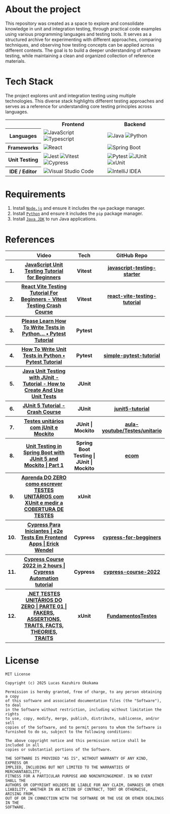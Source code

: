 

# About the project
This repository was created as a space to explore and consolidate knowledge in unit and integration testing, through practical code examples using various programming languages and testing tools. It serves as a structured archive for experimenting with different approaches, comparing techniques, and observing how testing concepts can be applied across different contexts. The goal is to build a deeper understanding of software testing, while maintaining a clean and organized collection of reference materials.

# Tech Stack
The project explores unit and integration testing using multiple technologies. This diverse stack highlights different testing approaches and serves as a reference for understanding core testing principles across languages.

<table align="center">
    <tr>
        <th></th>
        <th>
            Frontend
        </th>
        <th>
            Backend
        </th>
    </tr>
    <tr>
        <th>
            Languages
        </th>
        <td>
            <img alt="JavaScript" src="https://img.shields.io/badge/javascript-%23323330.svg?style=for-the-badge&logo=javascript&logoColor=%23F7DF1E"/>
            <img alt="Typescript" src="https://img.shields.io/badge/typescript-%23007ACC.svg?style=for-the-badge&logo=typescript&logoColor=white" />
        </td>
        <td>
            <img alt="Java" src="https://img.shields.io/badge/java-%23ED8B00.svg?style=for-the-badge&logo=openjdk&logoColor=white" />
            <img alt="Python" src="https://img.shields.io/badge/python-3670A0?style=for-the-badge&logo=python&logoColor=ffdd54" />
        </td>
    </tr>
    <tr>
        <th>
            Frameworks
        </th>
        <td>
            <img alt="React" src="https://img.shields.io/badge/react-%2320232a.svg?style=for-the-badge&logo=react&logoColor=%2361DAFB"/>
        </td>
        <td>
            <img alt="Spring Boot" src="https://img.shields.io/badge/spring-%236DB33F.svg?style=for-the-badge&logo=spring&logoColor=white" />
        </td>
    </tr>
    <tr>
        <th>
            Unit Testing
        </th>
        <td>
            <img alt="Jest" src="https://img.shields.io/badge/-jest-%23C21325?style=for-the-badge&logo=jest&logoColor=white" />
            <img alt="Vitest" src="https://img.shields.io/badge/-Vitest-252529?style=for-the-badge&logo=vitest&logoColor=FCC72B" />
            <img alt="Cypress" src="https://img.shields.io/badge/-cypress-%23E5E5E5?style=for-the-badge&logo=cypress&logoColor=058a5e" />
        </td>
        <td>
            <img alt="Pytest" src="https://img.shields.io/badge/pytest-%23ffffff.svg?style=for-the-badge&logo=pytest&logoColor=2f9fe3" />
            <img alt="JUnit" src="https://img.shields.io/badge/JUnit-_?style=for-the-badge&logo=junit5&logoColor=%23fff&color=%23DC524A" />
            <img alt="xUnit" src="https://img.shields.io/badge/xUnit-_?style=for-the-badge&logo=x&logoColor=%23fff&color=%23000" />
        </td>
    </tr>
    <tr>
        <th>
            IDE / Editor
        </th>
        <td>
            <img alt="Visual Studio Code" src="https://img.shields.io/badge/Visual%20Studio%20Code-0078d7.svg?style=for-the-badge&logo=visual-studio-code&logoColor=white" />
        </td>
        <td>
            <img alt="IntelliJ IDEA" src="https://img.shields.io/badge/IntelliJIDEA-000000.svg?style=for-the-badge&logo=intellij-idea&logoColor=white" />
        </td>
    </tr>
</table>



# Requirements
1. Install [`Node.js`](https://nodejs.org/en) and ensure it includes the `npm` package manager.
2. Install [`Python`](https://www.python.org/downloads/) and ensure it includes the `pip` package manager.
3. Install [`Java JDK`](https://www.oracle.com/java/technologies/downloads/) to run Java applications.



# References
<table align="center">
    <tr>
        <th></th>
        <th>Video</th>
        <th>Tech</th>
        <th>GitHub Repo</th>
    </tr>
    <tr>
        <th>1.</th>
        <th><a href="https://www.youtube.com/watch?v=zuKbR4Q428o">JavaScript Unit Testing Tutorial for Beginners</a></th>
        <th>Vitest</th>
        <th><a href="https://github.com/mosh-hamedani/javascript-testing-starter">javascript-testing-starter</a></th>
    </tr>
    <tr>
        <th>2.</th>
        <th><a href="https://www.youtube.com/watch?v=CxSL0knFxAs">React Vite Testing Tutorial For Beginners - Vitest Testing Crash Course</a></th>
        <th>Vitest</th>
        <th><a href="https://github.com/mosh-hamedani/javascript-testing-starter">react-vite-testing-tutorial</a></th>
    </tr>
    <tr>
        <th>3.</th>
        <th><a href="https://www.youtube.com/watch?v=EgpLj86ZHFQ">Please Learn How To Write Tests in Python… • Pytest Tutorial</a></th>
        <th>Pytest</th>
        <th><a href="#"></a></th>
    </tr>
    <tr>
        <th>4.</th>
        <th><a href="https://www.youtube.com/watch?v=YbpKMIUjvK8">How To Write Unit Tests in Python • Pytest Tutorial</a></th>
        <th>Pytest</th>
        <th><a href="https://github.com/pixegami/simple-pytest-tutorial">simple-pytest-tutorial</a></th>
    </tr>
    <tr>
        <th>5.</th>
        <th><a href="https://www.youtube.com/watch?v=vZm0lHciFsQ">Java Unit Testing with JUnit - Tutorial - How to Create And Use Unit Tests</a></th>
        <th>JUnit</th>
        <th><a href=""></a></th>
    </tr>
    <tr>
        <th>6.</th>
        <th><a href="https://www.youtube.com/watch?v=6uSnF6IuWIw">JUnit 5 Tutorial - Crash Course</a></th>
        <th>JUnit</th>
        <th><a href="https://github.com/marcobehlerjetbrains/junit5-tutorial">junit5-tutorial</a></th>
    </tr>
    <tr>
        <th>7.</th>
        <th><a href="https://www.youtube.com/watch?v=rBdPPHq7REw">Testes unitários com jUnit e Mockito</a></th>
        <th>JUnit | Mockito</th>
        <th><a href="https://github.com/matheuspieropan/aula-youtube/tree/main/Testes/unitario">aula-youtube/Testes/unitario</a></th>
    </tr>
     <tr>
        <th>8.</th>
        <th><a href="https://www.youtube.com/watch?v=XVFqOFKGeGM">Unit Testing in Spring Boot with JUnit 5 and Mockito | Part 1</a></th>
        <th>Spring Boot Testing | JUnit | Mockito</th>
        <th><a href="https://github.com/codesnippetjava/ecom">ecom</a></th>
    </tr>
    <tr>
        <th>9.</th>
        <th><a href="https://www.youtube.com/watch?v=6m5T3we4xes">Aprenda DO ZERO como escrever TESTES UNITÁRIOS com XUnit e medir a COBERTURA DE TESTES</a></th>
        <th>xUnit</th>
        <th><a href=""></a></th>
    </tr>
    <tr>
        <th>10.</th>
        <th><a href="https://www.youtube.com/watch?v=56N0P67ffIA">Cypress Para Iniciantes | e2e Tests Em Frontend Apps | Erick Wendel</a></th>
        <th>Cypress</th>
        <th><a href="https://github.com/ErickWendel/cypress-for-begginers">cypress-for-begginers</a></th>
    </tr>
    <tr>
        <th>11.</th>
        <th><a href="https://www.youtube.com/watch?v=R2zd1Gz2nV0">Cypress Course 2022 in 2 hours | Cypress Automation tutorial</a></th>
        <th>Cypress</th>
        <th><a href="https://github.com/bitfumes/cypress-course-2022">cypress-course-2022</a></th>
    </tr>
    <tr>
        <th>12.</th>
        <th><a href="https://www.youtube.com/watch?v=jG2uNrTREF8">.NET TESTES UNITÁRIOS DO ZERO | PARTE 01 | FAKERS, ASSERTIONS, TRAITS, FACTS, THEORIES, TRAITS</a></th>
        <th>xUnit</th>
        <th><a href="https://github.com/cristianWilliam/FundamentosTestes">FundamentosTestes</a></th>
    </tr>
</table>



# License
```
MIT License

Copyright (c) 2025 Lucas Kazuhiro Okokama

Permission is hereby granted, free of charge, to any person obtaining a copy
of this software and associated documentation files (the "Software"), to deal
in the Software without restriction, including without limitation the rights
to use, copy, modify, merge, publish, distribute, sublicense, and/or sell
copies of the Software, and to permit persons to whom the Software is
furnished to do so, subject to the following conditions:

The above copyright notice and this permission notice shall be included in all
copies or substantial portions of the Software.

THE SOFTWARE IS PROVIDED "AS IS", WITHOUT WARRANTY OF ANY KIND, EXPRESS OR
IMPLIED, INCLUDING BUT NOT LIMITED TO THE WARRANTIES OF MERCHANTABILITY,
FITNESS FOR A PARTICULAR PURPOSE AND NONINFRINGEMENT. IN NO EVENT SHALL THE
AUTHORS OR COPYRIGHT HOLDERS BE LIABLE FOR ANY CLAIM, DAMAGES OR OTHER
LIABILITY, WHETHER IN AN ACTION OF CONTRACT, TORT OR OTHERWISE, ARISING FROM,
OUT OF OR IN CONNECTION WITH THE SOFTWARE OR THE USE OR OTHER DEALINGS IN THE
SOFTWARE.
```
